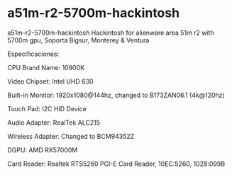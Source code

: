 # a51m-r2-5700m-hackintosh
a51m-r2-5700m-hackintosh
Hackintosh for alienware area 51m r2 with 5700m gpu, Soporta Bigsur, Monterey & Ventura

Especificaciones:

CPU Brand Name:      10900K

Video Chipset:       Intel UHD 630

Built-in Monitor:    1920x1080@144hz, changed to B173ZAN06.1 (4k@120hz)

Touch Pad:           I2C HID Device

Audio Adapter:       RealTek ALC215

Wireless Adapter:    Changed to BCM94352Z

DGPU:                AMD RX57000M

Card Reader:         Realtek RTS5260 PCI-E Card Reader, 10EC:5260, 1028:099B
